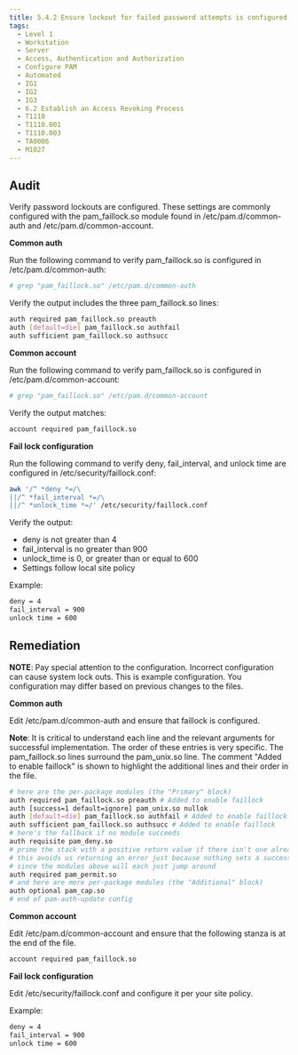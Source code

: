 ```yaml
---
title: 5.4.2 Ensure lockout for failed password attempts is configured 
tags:
  - Level 1
  - Workstation
  - Server
  - Access, Authentication and Authorization
  - Configure PAM
  - Automated
  - IG1
  - IG2
  - IG3
  - 6.2 Establish an Access Revoking Process
  - T1110
  - T1110.001
  - T1110.003
  - TA0006
  - M1027
---
```


## Audit
Verify password lockouts are configured. These settings are commonly configured with the pam_faillock.so module found in /etc/pam.d/common-auth and /etc/pam.d/common-account.

**Common auth**

Run the following command to verify pam_faillock.so is configured in /etc/pam.d/common-auth:
```bash
# grep "pam_faillock.so" /etc/pam.d/common-auth
```

Verify the output includes the three pam_faillock.so lines:
```bash
auth required pam_faillock.so preauth
auth [default=die] pam_faillock.so authfail
auth sufficient pam_faillock.so authsucc
```

**Common account**

Run the following command to verify pam_faillock.so is configured in /etc/pam.d/common-account:
```bash
# grep "pam_faillock.so" /etc/pam.d/common-account
```

Verify the output matches:
```bash
account required pam_faillock.so
```

**Fail lock configuration**

Run the following command to verify deny, fail_interval, and unlock time are configured in /etc/security/faillock.conf:
```bash
awk '/^ *deny *=/\
||/^ *fail_interval *=/\
||/^ *unlock_time *=/' /etc/security/faillock.conf
```

Verify the output:

* deny is not greater than 4
* fail_interval is no greater than 900
* unlock_time is 0, or greater than or equal to 600
* Settings follow local site policy

Example:
```bash
deny = 4
fail_interval = 900
unlock time = 600
```

## Remediation
**NOTE**: Pay special attention to the configuration. Incorrect configuration can cause system lock outs. This is example configuration. You configuration may differ based on previous changes to the files.

**Common auth**

Edit /etc/pam.d/common-auth and ensure that faillock is configured.

**Note**: It is critical to understand each line and the relevant arguments for successful implementation. The order of these entries is very specific. The pam_faillock.so lines surround the pam_unix.so line. The comment "Added to enable faillock" is shown to highlight the additional lines and their order in the file.
```bash
# here are the per-package modules (the "Primary" block)
auth required pam_faillock.so preauth # Added to enable faillock
auth [success=1 default=ignore] pam_unix.so nullok
auth [default=die] pam_faillock.so authfail # Added to enable faillock
auth sufficient pam_faillock.so authsucc # Added to enable faillock
# here's the fallback if no module succeeds
auth requisite pam_deny.so
# prime the stack with a positive return value if there isn't one already;
# this avoids us returning an error just because nothing sets a success code
# since the modules above will each just jump around
auth required pam_permit.so
# and here are more per-package modules (the "Additional" block)
auth optional pam_cap.so
# end of pam-auth-update config
```

**Common account**

Edit /etc/pam.d/common-account and ensure that the following stanza is at the end of the file.
```bash
account required pam_faillock.so
```

**Fail lock configuration**

Edit /etc/security/faillock.conf and configure it per your site policy.

Example:
```bash
deny = 4
fail_interval = 900
unlock time = 600
```
